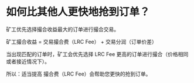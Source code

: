 #  如何比其他人更快地抢到订单？

矿工优先选择撮合收益最大的订单进行撮合交易。

矿工撮合收益 = 交易撮合费（LRC Fee） + 交易分润（订单价差）

当出现匹配的订单时，矿工会优先选择 LRC Fee 更高的订单进行撮合（价格相同或者接近情况下）。

所以：适当提高 撮合费（LRC Fee）会帮助您更快的抢到订单。
